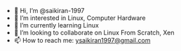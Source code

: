 - 👋 Hi, I’m @saikiran-1997
- 👀 I’m interested in Linux, Computer Hardware
- 🌱 I’m currently learning Linux
- 💞️ I’m looking to collaborate on Linux From Scratch, Xen
- 📫 How to reach me: ysaikiran1997@gmail.com

<!---
saikiran-1997/saikiran-1997 is a ✨ special ✨ repository because its `README.md` (this file) appears on your GitHub profile.
You can click the Preview link to take a look at your changes.
--->
